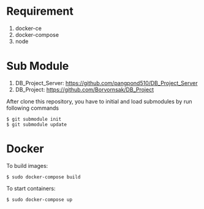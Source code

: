# Requirement
1. docker-ce
2. docker-compose
3. node

# Sub Module
1. DB_Project_Server: <https://github.com/pangpond510/DB_Project_Server>
2. DB_Project: <https://github.com/Borvornsak/DB_Project>

After clone this repository, you have to initial and load submodules by run following commands
```
$ git submodule init 
$ git submodule update
```

# Docker
To build images:
```
$ sudo docker-compose build 
```
To start containers:
```
$ sudo docker-compose up
```